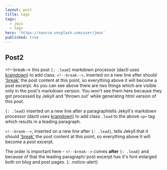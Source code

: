 ```yaml
---
layout: post
title: tags
tags:
  - jmzx
  - tags
hero: 'https://source.unsplash.com/user/jmzx'
published: true
---
```

## Post2
<!–-break-–>
this post
`{: .lead}`
markdown processor (dactl uses [kramdown](https://kramdown.gettalong.org/))
to add class.
`<!--break-->`, inserted on a new line after should
['break'](https://media.jmzx/assets/img/dactl.gif)
the post content at this point, so everything above it will become a post excerpt.
As you can see above there are two things which are visible only in the post's markdown version. You won't see them here because they got processed by Jekyll and 'thrown out' while generating html version of this post.

`{: .lead}` inserted on a new line after a paragraphtells Jekyll's markdown processor (dactl uses [kramdown](https://kramdown.gettalong.org/)) to add class `.lead` to the above `<p>` tag which results in a leading paragraph.

`<!--break-->`, inserted on a new line after `{: .lead}`, tells Jekyll that it should ['break'](https://media.giphy.com/media/huE0E5WGhzadEizvBW/giphy.gif) the post content at this point, so everything above it will become a post excerpt.

The order is important here - `<!--break-->` comes **after** `{: .lead}` and because of that the leading paragraph/ post excerpt has it's font enlarged both on blog and post pages.
{: .notice-alert}
